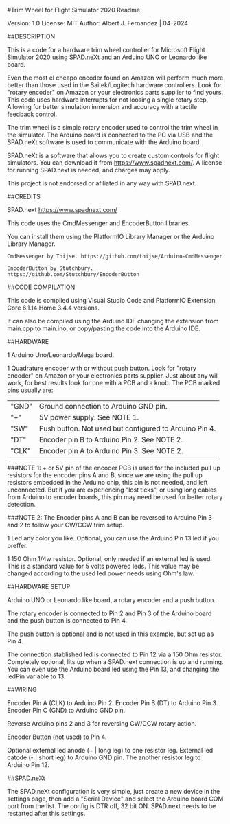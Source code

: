 #Trim Wheel for Flight Simulator 2020 Readme

Version: 1.0
License: MIT
Author: Albert J. Fernandez | 04-2024


##DESCRIPTION

This is a code for a hardware trim wheel controller for Microsoft Flight Simulator 2020 using SPAD.neXt and an Arduino UNO or Leonardo like board.

Even the most el cheapo encoder found on Amazon will perform much more better than those used in the Saitek/Logitech hardware controllers. 
Look for "rotary encoder" on Amazon or your electronics parts supplier to find yours.
This code uses hardware interrupts for not loosing a single rotary step, Allowing for better simulation inmersion and accuracy with a tactile feedback control.

The trim wheel is a simple rotary encoder used to control the trim wheel in the simulator. 
The Arduino board is connected to the PC via USB and the SPAD.neXt software is used to communicate with the Arduino board.

SPAD.neXt is a software that allows you to create custom controls for flight simulators. You can download it from https://www.spadnext.com/. 
A license for running SPAD.next is needed, and charges may apply.

This project is not endorsed or afiliated in any way with SPAD.next.



##CREDITS

SPAD.next  https://www.spadnext.com/

This code uses the CmdMessenger and EncoderButton libraries.

You can install them using the PlatformIO Library Manager or the Arduino Library Manager.
                                  
    CmdMessenger by Thijse. https://github.com/thijse/Arduino-CmdMessenger
                  
    EncoderButton by Stutchbury. https://github.com/Stutchbury/EncoderButton



##CODE COMPILATION          

This code is compiled using Visual Studio Code and PlatformIO Extension Core 6.1.14 Home 3.4.4 versions.

It can also be compiled using the Arduino IDE changing the extension from main.cpp to main.ino, or copy/pasting the code into the Arduino IDE.



##HARDWARE

1   Arduino Uno/Leonardo/Mega board.

1   Quadrature encoder with or without push button. Look for "rotary encoder" on Amazon or your electronics parts supplier. 
    Just about any will work, for best results look for one with a PCB and a knob. The PCB marked pins usually are:

|          |                                                            |
|----------|------------------------------------------------------------|
|   "GND"  | Ground connection to Arduino GND pin.                      |
|   "+"    | 5V power supply. See NOTE 1.                               |
|   "SW"   | Push button. Not used but configured to Arduino Pin 4.     |
|   "DT"   | Encoder pin B to Arduino Pin 2. See NOTE 2.                |
|   "CLK"  | Encoder pin A to Arduino Pin 3. See NOTE 2.                |

###NOTE 1: + or 5V pin of the encoder PCB is used for the included pull up resistors for the encoder pins A and B, since we are using the pull up resistors embedded in the
            Arduino chip, this pin is not needed, and left unconnected. But if you are experiencing "lost ticks", or using long cables from Arduino to encoder boards, this pin may need 
            be used for better rotary detection.

###NOTE 2: The Encoder pins A and B can be reversed to Arduino Pin 3 and 2 to follow your CW/CCW trim setup.

1   Led any color you like. Optional, you can use the Arduino Pin 13 led if you preffer.

1   150 Ohm 1/4w resistor. Optional, only needed if an external led is used. 
    This is a standard value for 5 volts powered leds. This value may be changed according to the used led power needs using Ohm's law.



##HARDWARE SETUP          

Arduino UNO or Leonardo like board, a rotary encoder and a push button.

The rotary encoder is connected to Pin 2 and Pin 3 of the Arduino board and the push button is connected to Pin 4.

The push button is optional and is not used in this example, but set up as Pin 4.

The connection stablished led is connected to Pin 12 via a 150 Ohm resistor. Completely optional, lits up when a SPAD.next connection is up and running. You can
even use the Arduino board led using the Pin 13, and changing the ledPin variable to 13.



##WIRING

Encoder Pin A (CLK) to Arduino Pin 2.
Encoder Pin B (DT) to Arduino Pin 3.
Encoder Pin C (GND) to Arduino GND pin.

Reverse Arduino pins 2 and 3 for reversing CW/CCW rotary action.

Encoder Button (not used) to Pin 4.

Optional external led anode (+ | long leg) to one resistor leg. External led catode (- | short leg) to Arduino GND pin. The another resistor leg to Arduino Pin 12.



##SPAD.neXt

The SPAD.neXt configuration is very simple, just create a new device in the settings page, then add a "Serial Device" and select the Arduino board COM port from the list.
The config is DTR off, 32 bit ON. SPAD.next needs to be restarted after this settings.
